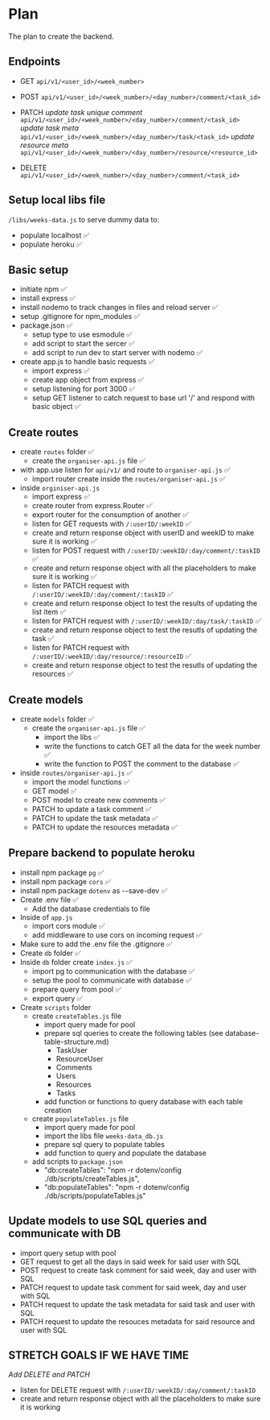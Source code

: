 # Plan

The plan to create the backend.

## Endpoints

- GET
  `api/v1/<user_id>/<week_number>`

- POST
  `api/v1/<user_id>/<week_number>/<day_number>/comment/<task_id>`

- PATCH
  _update task unique comment_
  `api/v1/<user_id>/<week_number>/<day_number>/comment/<task_id>`
  _update task meta_
  `api/v1/<user_id>/<week_number>/<day_number>/task/<task_id>`
  _update resource meta_
  `api/v1/<user_id>/<week_number>/<day_number>/resource/<resource_id>`

- DELETE
  `api/v1/<user_id>/<week_number>/<day_number>/comment/<task_id>`

## Setup local libs file

`/libs/weeks-data.js` to serve dummy data to:

- populate localhost ✅
- populate heroku ✅

## Basic setup

- initiate npm ✅
- install express ✅
- install nodemo to track changes in files and reload server ✅
- setup .gitignore for npm_modules ✅
- package.json ✅
  - setup type to use esmodule ✅
  - add script to start the sercer ✅
  - add script to run dev to start server with nodemo ✅
- create app.js to handle basic requests ✅
  - import express ✅
  - create app object from express ✅
  - setup listening for port 3000 ✅
  - setup GET listener to catch request to base url '/' and respond with basic object ✅

## Create routes

- create `routes` folder ✅
  - create the `organiser-api.js` file ✅
- with app.use listen for `api/v1/` and route to `organiser-api.js` ✅
  - import router create inside the `routes/organiser-api.js` ✅
- inside `orginiser-api.js`
  - import express ✅
  - create router from express.Router ✅
  - export router for the consumption of another ✅
  - listen for GET requests with `/:userID/:weekID` ✅
  - create and return response object with userID and weekID to make sure it is working ✅
  - listen for POST request with `/:userID/:weekID/:day/comment/:taskID` ✅
  - create and return response object with all the placeholders to make sure it is working ✅
  - listen for PATCH request with `/:userID/:weekID/:day/comment/:taskID` ✅
  - create and return response object to test the results of updating the list item ✅
  - listen for PATCH request with `/:userID/:weekID/:day/task/:taskID` ✅
  - create and return response object to test the resutls of updating the task ✅
  - listen for PATCH request with `/:userID/:weekID/:day/resource/:resourceID` ✅
  - create and return response object to test the resutls of updating the resources ✅

## Create models

- create `models` folder ✅
  - create the `organiser-api.js` file ✅
    - import the libs ✅
    - write the functions to catch GET all the data for the week number ✅
    - write the function to POST the comment to the database ✅
- inside `routes/organiser-api.js` ✅
  - import the model functions ✅
  - GET model ✅
  - POST model to create new comments ✅
  - PATCH to update a task comment ✅
  - PATCH to update the task metadata ✅
  - PATCH to update the resources metadata ✅

## Prepare backend to populate heroku

- install npm package `pg` ✅
- install npm package `cors` ✅
- install npm package `dotenv` as --save-dev ✅
- Create .env file ✅
  - Add the database credentials to file
- Inside of `app.js`
  - import cors module ✅
  - add middleware to use cors on incoming request ✅
- Make sure to add the .env file the .gitignore ✅
- Create `db` folder ✅
- Inside `db` folder create `index.js` ✅
  - import pg to communication with the database ✅
  - setup the pool to communicate with database ✅
  - prepare query from pool ✅
  - export query ✅
- Create `scripts` folder
  - create `createTables.js` file
    - import query made for pool
    - prepare sql queries to create the following tables (see database-table-structure.md)
      - TaskUser
      - ResourceUser
      - Comments
      - Users
      - Resources
      - Tasks
    - add function or functions to query database with each table creation
  - create `populateTables.js` file
    - import query made for pool
    - import the libs file `weeks-data_db.js`
    - prepare sql query to populate tables
    - add function to query and populate the database
  - add scripts to `package.json`
    - "db:createTables": "npm -r dotenv/config ./db/scripts/createTables.js",
    - "db:populateTables": "npm -r dotenv/config ./db/scripts/populateTables.js"

## Update models to use SQL queries and communicate with DB

- import query setup with pool
- GET request to get all the days in said week for said user with SQL
- POST request to create task comment for said week, day and user with SQL
- PATCH request to update task comment for said week, day and user with SQL
- PATCH request to update the task metadata for said task and user with SQL
- PATCH request to update the resouces metadata for said resource and user with SQL

## STRETCH GOALS IF WE HAVE TIME

_Add DELETE and PATCH_

- listen for DELETE request with `/:userID/:weekID/:day/comment/:taskID`
- create and return response object with all the placeholders to make sure it is working
